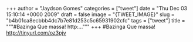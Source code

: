 
+++
author = "Jaydson Gomes"
categories = ["tweet"]
date = "Thu Dec 03 15:10:14 +0000 2009"
draft = false
image = "{TWEET_IMAGE}"
slug = "b4b01ca8ecbbb4dc7b7e81d253c5c65931902cfc"
tags = ["tweet"]
title = """#Bazinga Que massa! http:..."""
+++
#Bazinga Que massa! http://tinyurl.com/oz3pjv
